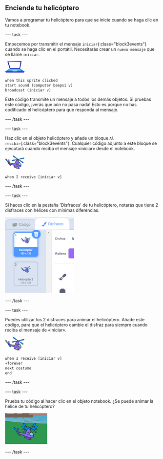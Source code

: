 ## Enciende tu helicóptero

Vamos a programar tu helicóptero para que se inicie cuando se haga clic en tu notebook.

--- task ---

Empecemos por transmitir el mensaje `iniciar`{:class="block3events"} cuando se haga clic en el portátil. Necesitarás crear un `nuevo mensaje` que se llame `iniciar`.

![objeto notebook](images/laptop-sprite.png)

```blocks3
when this sprite clicked
start sound (computer beeps1 v)
broadcast (iniciar v)
```

Este código transmite un mensaje a todos los demás objetos. Si pruebas este código, ¡verás que aún no pasa nada! Esto es porque no has codificado el helicóptero para que responda al mensaje.

--- /task ---

--- task ---

Haz clic en el objeto helicóptero y añade un bloque `Al recibir`{:class="block3events"}. Cualquier código adjunto a este bloque se ejecutará cuando reciba el mensaje «iniciar» desde el notebook.

![objeto helicóptero](images/helicopter-sprite.png)

```blocks3
when I receive [iniciar v]
```

--- /task ---

--- task ---

Si haces clic en la pestaña 'Disfraces' de tu helicóptero, notarás que tiene 2 disfraces con hélices con mínimas diferencias.

![disfraces de helicóptero](images/toys-helicopter-costumes.png)

--- /task ---

--- task ---

Puedes utilizar los 2 disfraces para animar el helicóptero. Añade este código, para que el helicóptero cambie el disfraz para siempre cuando reciba el mensaje de «iniciar».

![objeto helicóptero](images/helicopter-sprite.png)

```blocks3
when I receive [iniciar v]
+forever
next costume
end
```

--- /task ---

--- task ---

Prueba tu código al hacer clic en el objeto notebook. ¿Se puede animar la hélice de tu helicóptero?

![turnos del helicóptero en movimiento](images/toys-helicopter-animation-test.png)

--- /task ---
